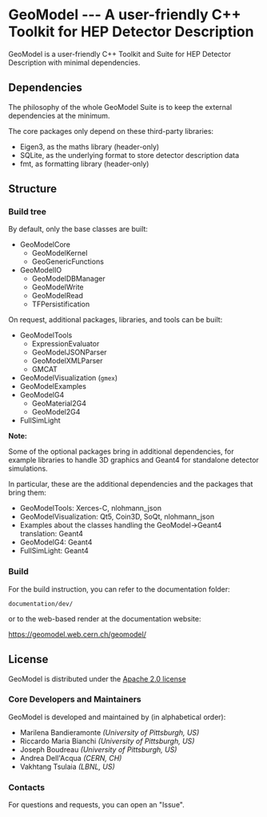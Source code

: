 # GeoModel --- A user-friendly C++ Toolkit for HEP Detector Description

GeoModel is a user-friendly C++ Toolkit and Suite for HEP Detector Description with minimal dependencies.

## Dependencies

The philosophy of the whole GeoModel Suite is to keep the external dependencies at the minimum.

The core packages only depend on these third-party libraries:

- Eigen3, as the maths library (header-only)
- SQLite, as the underlying format to store detector description data
- fmt, as formatting library (header-only)



## Structure

### Build tree

By default, only the base classes are built:

- GeoModelCore
  - GeoModelKernel
  - GeoGenericFunctions
- GeoModelIO
  - GeoModelDBManager
  - GeoModelWrite
  - GeoModelRead
  - TFPersistification


On request, additional packages, libraries, and tools can be built:

- GeoModelTools
  - ExpressionEvaluator
  - GeoModelJSONParser
  - GeoModelXMLParser
  - GMCAT
- GeoModelVisualization (`gmex`)
- GeoModelExamples
- GeoModelG4
  - GeoMaterial2G4
  - GeoModel2G4
- FullSimLight

**Note:**

Some of the optional packages bring in additional dependencies, for example libraries to handle 3D graphics and Geant4 for standalone detector simulations.

In particular, these are the additional dependencies and the packages that bring them:

- GeoModelTools: Xerces-C, nlohmann_json
- GeoModelVisualization: Qt5, Coin3D, SoQt, nlohmann_json
- Examples about the classes handling the GeoModel->Geant4 translation: Geant4
- GeoModelG4: Geant4
- FullSimLight: Geant4


### Build

For the build instruction, you can refer to the documentation folder:

`documentation/dev/`

or to the web-based render at the documentation website:

https://geomodel.web.cern.ch/geomodel/



## License

GeoModel is distributed under the [Apache 2.0 license](LICENSE)

### Core Developers and Maintainers

GeoModel is developed and maintained by (in alphabetical order): 

- Marilena Bandieramonte *(University of Pittsburgh, US)*
- Riccardo Maria Bianchi *(University of Pittsburgh, US)*
- Joseph Boudreau *(University of Pittsburgh, US)*
- Andrea Dell'Acqua *(CERN, CH)*
- Vakhtang Tsulaia *(LBNL, US)*


### Contacts

For questions and requests, you can open an "Issue".




